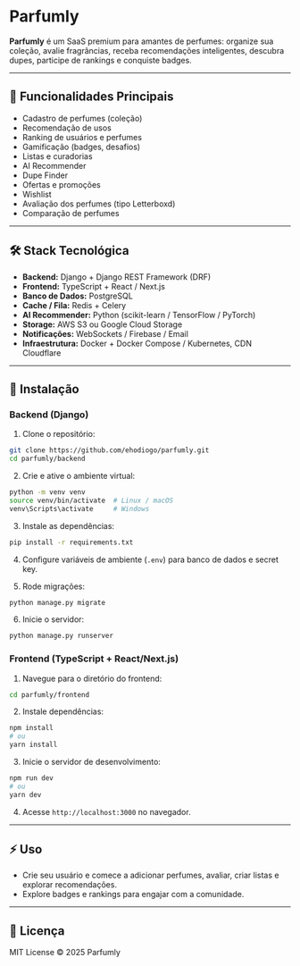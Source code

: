 # Parfumly

**Parfumly** é um SaaS premium para amantes de perfumes: organize sua coleção, avalie fragrâncias, receba recomendações inteligentes, descubra dupes, participe de rankings e conquiste badges.

---

## 🌸 Funcionalidades Principais

- Cadastro de perfumes (coleção)
- Recomendação de usos
- Ranking de usuários e perfumes
- Gamificação (badges, desafios)
- Listas e curadorias
- AI Recommender
- Dupe Finder
- Ofertas e promoções
- Wishlist
- Avaliação dos perfumes (tipo Letterboxd)
- Comparação de perfumes

---

## 🛠️ Stack Tecnológica

- **Backend:** Django + Django REST Framework (DRF)
- **Frontend:** TypeScript + React / Next.js
- **Banco de Dados:** PostgreSQL
- **Cache / Fila:** Redis + Celery
- **AI Recommender:** Python (scikit-learn / TensorFlow / PyTorch)
- **Storage:** AWS S3 ou Google Cloud Storage
- **Notificações:** WebSockets / Firebase / Email
- **Infraestrutura:** Docker + Docker Compose / Kubernetes, CDN Cloudflare

---

## 🚀 Instalação

### Backend (Django)
1. Clone o repositório:
```bash
git clone https://github.com/ehodiogo/parfumly.git
cd parfumly/backend
```

2. Crie e ative o ambiente virtual:
```bash
python -m venv venv
source venv/bin/activate  # Linux / macOS
venv\Scripts\activate     # Windows
```

3. Instale as dependências:
```bash
pip install -r requirements.txt
```

4. Configure variáveis de ambiente (`.env`) para banco de dados e secret key.

5. Rode migrações:
```bash
python manage.py migrate
```

6. Inicie o servidor:
```bash
python manage.py runserver
```

### Frontend (TypeScript + React/Next.js)
1. Navegue para o diretório do frontend:
```bash
cd parfumly/frontend
```

2. Instale dependências:
```bash
npm install
# ou
yarn install
```

3. Inicie o servidor de desenvolvimento:
```bash
npm run dev
# ou
yarn dev
```

4. Acesse `http://localhost:3000` no navegador.

---

## ⚡ Uso

- Crie seu usuário e comece a adicionar perfumes, avaliar, criar listas e explorar recomendações.
- Explore badges e rankings para engajar com a comunidade.

---

## 📄 Licença

MIT License © 2025 Parfumly
